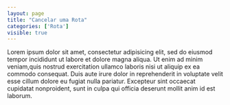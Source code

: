 ```yaml
---
layout: page
title: "Cancelar uma Rota"
categories: ['Rota']
visible: true
---
```


Lorem ipsum dolor sit amet, consectetur adipisicing elit, sed do eiusmod tempor incididunt ut labore et dolore magna aliqua. 
Ut enim ad minim veniam,quis nostrud exercitation ullamco laboris nisi ut aliquip ex ea commodo consequat. 
Duis aute irure dolor in reprehenderit in voluptate velit esse cillum dolore eu fugiat nulla pariatur. 
Excepteur sint occaecat cupidatat nonproident, sunt in culpa qui officia deserunt mollit anim id est laborum.